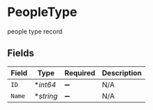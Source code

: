 # PeopleType

people type record


## Fields

| Field              | Type               | Required           | Description        |
| ------------------ | ------------------ | ------------------ | ------------------ |
| `ID`               | **int64*           | :heavy_minus_sign: | N/A                |
| `Name`             | **string*          | :heavy_minus_sign: | N/A                |